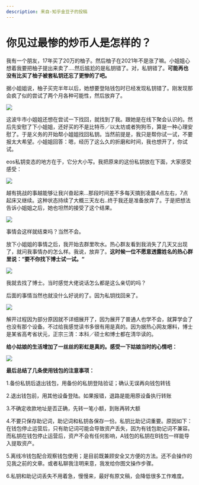 ```yaml
---
description: 来自-知乎金豆子的投稿
---
```


# 你见过最惨的炒币人是怎样的？

我有一个朋友，17年买了20万的柚子。然后柚子在2021年不是涨了嘛。小姐姐心想着我要把柚子提出来卖了....然后尴尬的是私钥错了。对，私钥错了。**可能再也没有比买了柚子被套私钥还忘了更惨的了吧。**

据小姐姐说，柚子买完半年以后，她想要登陆钱包时已经发现私钥错了。刚发现那会疯了似的尝试了两个月各种可能性，然后放弃了。

![](../../.gitbook/assets/image%20%2851%29.png)

这波牛市小姐姐还想在尝试一下找回，就找到了我。跟她是在线下聚会认识的。然后先安慰了下小姐姐，还好买的不是比特币／以太坊或者狗狗币，算是一种心理安慰了。于是义务的开始帮小姐姐找回私钥。当然前提是，我只是帮你试一试，不要报太大希望。小姐姐回答：嗯，经历了这么久的折磨和时间，我也想开了，你试试。

eos私钥变态的地方在于，它分大小写。我把原来的这份私钥放在下面，大家感受感受：

![](../../.gitbook/assets/image%20%28125%29.png)

越有挑战的事越能够让我兴奋起来...那段时间差不多每天搞到凌晨4点左右，7点起床又继续。这种状态持续了大概三天左右..终于我还是准备放弃了。于是把想法告诉小姐姐之后，她也坦然的接受了这个结果。

![](../../.gitbook/assets/image%20%2822%29.png)

事情会这样就结束吗？当然不会。

  
放下小姐姐的事情之后，我开始去群里吹水。热心群友看到我消失了几天又出现了，就问我事情办的怎么样。我说，放弃了。**这时候一位不愿意透露姓名的热心群里说：“要不你找下博士试一试。“**

![](../../.gitbook/assets/image%20%2884%29.png)

我就去找了博士。当时感觉大佬说话怎么都是这么亲切的吗？

后面的事情当然也就没什么好说的了。因为私钥找回来了。

![](../../.gitbook/assets/image%20%2842%29.png)

解开过程因为部分原因就不详细展开了，因为展开了普通人也学不会，就算学会了也没有那个设备。不过给我感觉读书多很有用是真的。因为据热心网友爆料，博士是某省高考省状元，正宗三清：本科／硕士和博士都在清华读的。

**给小姑娘的生活增加了一丝丝的彩虹是真的。感受一下姑娘当时的心情吧：**

![](../../.gitbook/assets/image%20%2841%29.png)

**最后总结了几条使用钱包的注意事项：**

1.备份私钥后退出钱包，用备份的私钥登陆验证；确认无误再向钱包转钱

2.退出钱包前，用其他设备登陆。如果报错，退路是能用原设备执行转账

3.不确定收款地址是否正确，先转一笔小额，到账再转大额

4.不要只保存助记词，助记词和私钥各保存一份。私钥比助记词重要。原因如下：在钱包停止运营后，只有助记词可能会导致资产丢失，因为有钱包助记词不兼容。而私钥在钱包停止运营后，资产不会有任何影响，A钱包的私钥在B钱包一样能导入提取资产。

5.离线冷钱包配合观察钱包使用；是目前既兼顾安全又方便的方法。还不会操作的见我之前的文章。或者私聊我注明来意，我发给你图文操作步骤。

6.私钥和助记词丢失不用着急，慢慢来，最好有原文稿，会降低很多工作难度。

